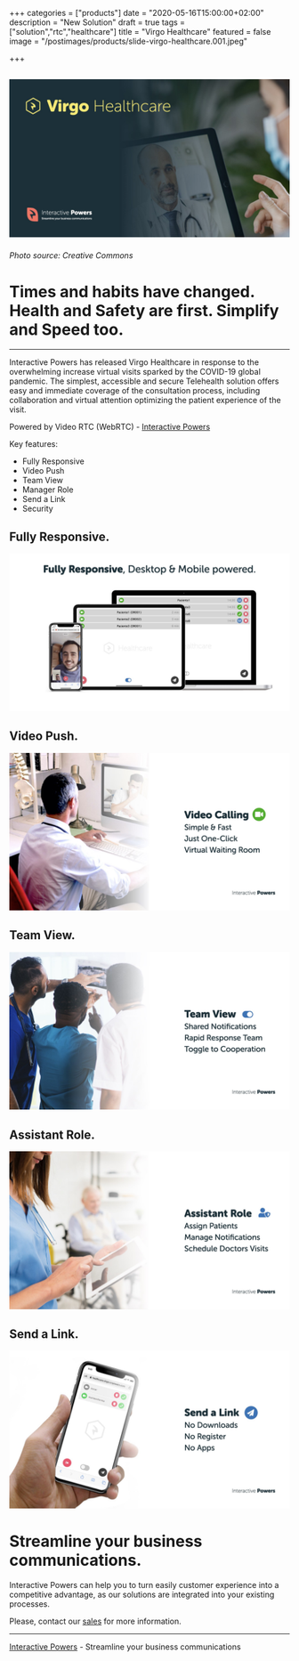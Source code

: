+++
categories = ["products"]
date = "2020-05-16T15:00:00+02:00"
description = "New Solution"
draft = true
tags = ["solution","rtc","healthcare"]
title = "Virgo Healthcare"
featured = false
image = "/postimages/products/slide-virgo-healthcare.001.jpeg"

+++

![Virgo Heathcare](/postimages/products/slide-virgo-healthcare.001.jpeg)
-------
###### Photo source: Creative Commons

#	Times and habits have changed. Health and Safety are first. Simplify and Speed too.
---

Interactive Powers has released Virgo Healthcare in response to the overwhelming increase virtual visits sparked by the COVID-19 global pandemic. The simplest,  accessible and secure Telehealth solution offers easy and immediate coverage of the consultation process, including collaboration and virtual attention optimizing the patient experience of the visit.  

Powered by Video RTC (WebRTC) - [Interactive Powers](http://www.ivrpowers.com/)

Key features:

* Fully Responsive
* Video Push
* Team View
* Manager Role
* Send a Link
* Security

## Fully Responsive.

![Virgo Healthcare - Fully Responsive](/postimages/products/slide-virgo-healthcare.002.jpeg)

## Video Push.

![Virgo Healthcare - Fully Responsive](/postimages/products/slide-virgo-healthcare.003.jpeg)

## Team View.

![Virgo Healthcare - Fully Responsive](/postimages/products/slide-virgo-healthcare.004.jpeg)

## Assistant Role.

![Virgo Healthcare - Fully Responsive](/postimages/products/slide-virgo-healthcare.005.jpeg)

## Send a Link.

![Virgo Healthcare - Fully Responsive](/postimages/products/slide-virgo-healthcare.006.jpeg)

# Streamline your business communications.

Interactive Powers can help you to turn easily customer experience into a competitive advantage, as our solutions are integrated into your existing processes.

Please, contact our [sales](https://www.ivrpowers.com/support-services/) for more information.

---
[Interactive Powers](http://www.ivrpowers.com/) - Streamline your business communications
